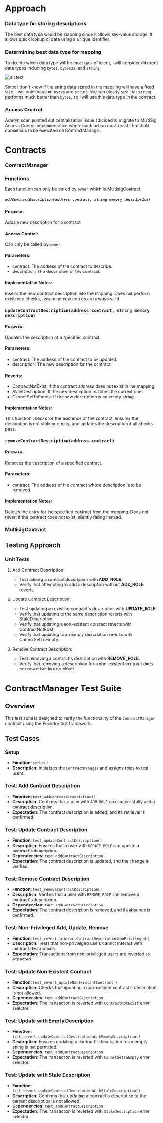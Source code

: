 # Approach

### Data type for storing descriptions

The best data type would be mapping since it allows key-value storage. It allows quick lookup of data using a unique identifier.

### Determining best data type for mapping

To decide which data type will be most gas-efficient, I will consider different data types including `bytes`, `bytes32`, and `string`.

![alt text](image.png)

Since I don't know if the string data stored in the mapping will have a fixed size, I will only focus on `bytes` and `string`. We can clearly see that `string` performs much better than `bytes`, so I will use this data type in the contract.

### Access Control

Aderyn scan pointed out centralization issue I dicided to migrate to MultiSig Access Control implementation where each action must reach threshold consensus to be executed on ContractManager.

# Contracts

### ContractManager

### Functions

Each function can only be called by `owner` which is MultisigContract.

##### `addContractDescription(address contract, string memory description)`

#### Purpose:

Adds a new description for a contract.

#### Access Control:

Can only be called by `owner`

#### Parameters:

- contract: The address of the contract to describe.
- description: The description of the contract.

#### Implementation Notes:

Inserts the new contract description into the mapping. Does not perform existence checks, assuming new entries are always valid.

### `updateContractDescription(address contract, string memory description)`

#### Purpose:

Updates the description of a specified contract.

#### Parameters:

- contract: The address of the contract to be updated.
- description: The new description for the contract.

#### Reverts:

- ContractNotExist: If the contract address does not exist in the mapping.
- StaleDescription: If the new description matches the current one.
- CannotSetToEmpty: If the new description is an empty string.

#### Implementation Notes:

This function checks for the existence of the contract, ensures the description is not stale or empty, and updates the description if all checks pass.

### `removeContractDescription(address contract)`

#### Purpose:

Removes the description of a specified contract.

#### Parameters:

- contract: The address of the contract whose description is to be removed.

#### Implementation Notes:

Deletes the entry for the specified contract from the mapping. Does not revert if the contract does not exist, silently failing instead.

### MultisigContract

## Testing Approach

### Unit Tests

1. Add Contract Description:

   - Test adding a contract description with **ADD_ROLE**.
   - Verify that attempting to add a description without **ADD_ROLE** reverts.

2. Update Contract Description:

   - Test updating an existing contract's description with **UPDATE_ROLE**.
   - Verify that updating to the same description reverts with StaleDescription.
   - Verify that updating a non-existent contract reverts with ContractNotExist.
   - Verify that updating to an empty description reverts with CannotSetToEmpty.

3. Remove Contract Description:

   - Test removing a contract's description with **REMOVE_ROLE**.
   - Verify that removing a description for a non-existent contract does not revert but has no effect.

# ContractManager Test Suite

## Overview

This test suite is designed to verify the functionality of the `ContractManager` contract using the Foundry test framework.

## Test Cases

### Setup

- **Function**: `setUp()`
- **Description**: Initializes the `ContractManager` and assigns roles to test users.

### Test: Add Contract Description

- **Function**: `test_addContractDescription()`
- **Description**: Confirms that a user with `ADD_ROLE` can successfully add a contract description.
- **Expectation**: The contract description is added, and its retrieval is confirmed.

### Test: Update Contract Description

- **Function**: `test_updateContractDescription()`
- **Description**: Ensures that a user with `UPDATE_ROLE` can update a contract's description.
- **Dependencies**: `test_addContractDescription`
- **Expectation**: The contract description is updated, and the change is verified.

### Test: Remove Contract Description

- **Function**: `test_removeContractDescription()`
- **Description**: Verifies that a user with `REMOVE_ROLE` can remove a contract's description.
- **Dependencies**: `test_addContractDescription`
- **Expectation**: The contract description is removed, and its absence is confirmed.

### Test: Non-Privileged Add, Update, Remove

- **Function**: `test_revert_interactContractDescriptionNonPrivileged()`
- **Description**: Tests that non-privileged users cannot interact with contract descriptions.
- **Expectation**: Transactions from non-privileged users are reverted as expected.

### Test: Update Non-Existent Contract

- **Function**: `test_revert_updateNonExistantContract()`
- **Description**: Checks that updating a non-existent contract's description is not allowed.
- **Dependencies**: `test_addContractDescription`
- **Expectation**: The transaction is reverted with `ContractNotExist` error selector.

### Test: Update with Empty Description

- **Function**: `test_revert_updateContractDescriptionWithEmptyDescription()`
- **Description**: Ensures updating a contract's description to an empty string is not permitted.
- **Dependencies**: `test_addContractDescription`
- **Expectation**: The transaction is reverted with `CannotSetToEmpty` error selector.

### Test: Update with Stale Description

- **Function**: `test_revert_updateContractDescriptionWithStaleDescription()`
- **Description**: Confirms that updating a contract's description to the current description is not allowed.
- **Dependencies**: `test_addContractDescription`
- **Expectation**: The transaction is reverted with `StaleDescription` error selector.
